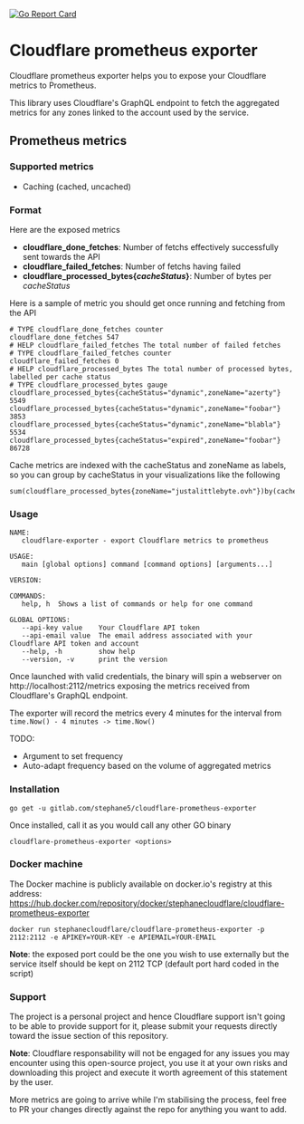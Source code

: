 [![Go Report Card](https://goreportcard.com/badge/gitlab.com/stephane5/cloudflare-prometheus-exporter)](https://goreportcard.com/report/gitlab.com/stephane5/cloudflare-prometheus-exporter)

# Cloudflare prometheus exporter

Cloudflare prometheus exporter helps you to expose your Cloudflare metrics to Prometheus.

This library uses Cloudflare's GraphQL endpoint to fetch the aggregated metrics for any zones linked to the account used by the service.

## Prometheus metrics

### Supported metrics

- Caching (cached, uncached)

### Format

Here are the exposed metrics

- **cloudflare_done_fetches**: Number of fetchs effectively successfully sent towards the API 
- **cloudflare_failed_fetches**: Number of fetchs having failed
- **cloudflare_processed_bytes{*cacheStatus*}**: Number of bytes per *cacheStatus*

Here is a sample of metric you should get once running and fetching from the API

```
# TYPE cloudflare_done_fetches counter
cloudflare_done_fetches 547
# HELP cloudflare_failed_fetches The total number of failed fetches
# TYPE cloudflare_failed_fetches counter
cloudflare_failed_fetches 0
# HELP cloudflare_processed_bytes The total number of processed bytes, labelled per cache status
# TYPE cloudflare_processed_bytes gauge
cloudflare_processed_bytes{cacheStatus="dynamic",zoneName="azerty"} 5549
cloudflare_processed_bytes{cacheStatus="dynamic",zoneName="foobar"} 3853
cloudflare_processed_bytes{cacheStatus="dynamic",zoneName="blabla"} 5534
cloudflare_processed_bytes{cacheStatus="expired",zoneName="foobar"} 86728
```

Cache metrics are indexed with the cacheStatus and zoneName as labels, so you can group by cacheStatus in your visualizations like the following

```
sum(cloudflare_processed_bytes{zoneName="justalittlebyte.ovh"})by(cacheStatus)
```

### Usage

```
NAME:
   cloudflare-exporter - export Cloudflare metrics to prometheus

USAGE:
   main [global options] command [command options] [arguments...]

VERSION:

COMMANDS:
   help, h  Shows a list of commands or help for one command

GLOBAL OPTIONS:
   --api-key value    Your Cloudflare API token
   --api-email value  The email address associated with your Cloudflare API token and account
   --help, -h         show help
   --version, -v      print the version
```

Once launched with valid credentials, the binary will spin a webserver on http://localhost:2112/metrics exposing the metrics received from Cloudflare's GraphQL endpoint.

The exporter will record the metrics every 4 minutes for the interval from `time.Now() - 4 minutes -> time.Now()`

TODO:

- Argument to set frequency
- Auto-adapt frequency based on the volume of aggregated metrics

### Installation

```
go get -u gitlab.com/stephane5/cloudflare-prometheus-exporter
```

Once installed, call it as you would call any other GO binary 

```
cloudflare-prometheus-exporter <options>
```

### Docker machine

The Docker machine is publicly available on docker.io's registry at this address: https://hub.docker.com/repository/docker/stephanecloudflare/cloudflare-prometheus-exporter

```
docker run stephanecloudflare/cloudflare-prometheus-exporter -p 2112:2112 -e APIKEY=YOUR-KEY -e APIEMAIL=YOUR-EMAIL
```

**Note**: the exposed port could be the one you wish to use externally but the service itself should be kept on 2112 TCP (default port hard coded in the script)

### Support

The project is a personal project and hence Cloudflare support isn't going to be able to provide support for it, please submit your requests directly toward the issue section of this repository.

**Note**: Cloudflare responsability will not be engaged for any issues you may encounter using this open-source project, you use it at your own risks and downloading this project and execute it worth agreement of this statement by the user.

More metrics are going to arrive while I'm stabilising the process, feel free to PR your changes directly against the repo for anything you want to add.

